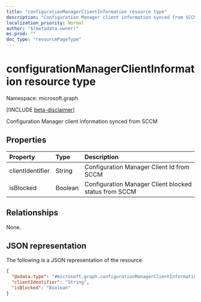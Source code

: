 ```yaml
---
title: "configurationManagerClientInformation resource type"
description: "Configuration Manager client information synced from SCCM"
localization_priority: Normal
author: "$(metadata.owner)"
ms.prod: ""
doc_type: "resourcePageType"
---
```


# configurationManagerClientInformation resource type

Namespace: microsoft.graph

[!INCLUDE [beta-disclaimer](../../includes/beta-disclaimer.md)]

Configuration Manager client information synced from SCCM

## Properties

| Property         | Type    | Description                                           |
| :--------------- | :------ | :---------------------------------------------------- |
| clientIdentifier | String  | Configuration Manager Client Id from SCCM             |
| isBlocked        | Boolean | Configuration Manager Client blocked status from SCCM |

## Relationships

None.

## JSON representation

The following is a JSON representation of the resource.

<!-- {
  "blockType": "resource",
  "@odata.type": "microsoft.graph.configurationManagerClientInformation",
}
-->

```json
{
  "@odata.type": "#microsoft.graph.configurationManagerClientInformation",
  "clientIdentifier": "String",
  "isBlocked": "Boolean"
}
```